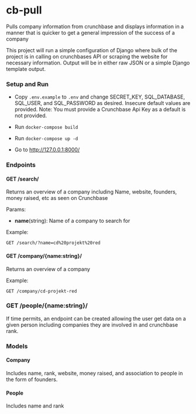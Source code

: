 # cb-pull
Pulls company information from crunchbase and displays information in a manner that is quicker to get a general impression of the success of a company

This project will run a simple configuration of Django where bulk of the project is in calling on crunchbases API or scraping the website for necessary information. Output will be in either raw JSON or a simple Django template output.

### Setup and Run

- Copy `.env.example` to `.env` and change SECRET_KEY, SQL_DATABASE, SQL_USER, and SQL_PASSWORD as desired. Insecure default values are provided. Note: You must provide a Crunchbase Api Key as a default is not provided.

- Run `docker-compose build`

- Run `docker-compose up -d`

- Go to http://127.0.0.1:8000/

### Endpoints

#### GET /search/

Returns an overview of a company including Name, website, founders, money raised, etc as seen on Crunchbase

Params:

 - **name**(string): Name of a company to search for

 Example:
 ```
 GET /search/?name=cd%20projekt%20red
 ```

#### GET /company/{name:string}/

Returns an overview of a company

Example:
```
GET /company/cd-projekt-red
```

### GET /people/{name:string}/

If time permits, an endpoint can be created allowing the user get data on a given person including companies they are involved in and crunchbase rank.


### Models

#### Company

Includes name, rank, website, money raised, and association to people in the form of founders.

#### People

Includes name and rank
